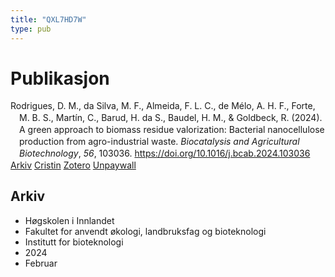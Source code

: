 ```yaml
---
title: "QXL7HD7W"
type: pub
---
```

<h1>Publikasjon</h1>
<article id="csl-bib-container-QXL7HD7W" class="csl-bib-container">
  <div class="csl-bib-body" style="line-height: 1.35; padding-left: 1em; text-indent:-1em;">
  <div class="csl-entry">Rodrigues, D. M., da Silva, M. F., Almeida, F. L. C., de M&#xE9;lo, A. H. F., Forte, M. B. S., Mart&#xED;n, C., Barud, H. da S., Baudel, H. M., &amp; Goldbeck, R. (2024). A green approach to biomass residue valorization: Bacterial nanocellulose production from agro-industrial waste. <i>Biocatalysis and Agricultural Biotechnology</i>, <i>56</i>, 103036. <a href="https://doi.org/10.1016/j.bcab.2024.103036">https://doi.org/10.1016/j.bcab.2024.103036</a></div>
</div>
  <div class="csl-bib-buttons">
    <a href="#taxonomy-article-QXL7HD7W" class="csl-bib-button">Arkiv</a>
    <a href="https://app.cristin.no/results/show.jsf?id=2249497" alt="Cristin URL" class="csl-bib-button">Cristin</a>
    <a href="http://zotero.org/groups/5402882/items/QXL7HD7W" alt="Zotero URL" class="csl-bib-button">Zotero</a>
    <a href="https://doi.org/10.1016/j.bcab.2024.103036" class="csl-bib-button">Unpaywall</a>
  </div>
  <div id="csl-bib-meta-container-QXL7HD7W"></div>
</article>
<div id="csl-bib-meta-QXL7HD7W" class="csl-bib-meta">
  <article id="taxonomy-article-QXL7HD7W" class="taxonomy-article">
    <h1>Arkiv</h1>
    <ul>
      <li>Høgskolen i Innlandet</li>
      <li>Fakultet for anvendt økologi, landbruksfag og bioteknologi</li>
      <li>Institutt for bioteknologi</li>
      <li>2024</li>
      <li>Februar</li>
    </ul>
  </article>
</div>
